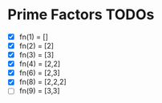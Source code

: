 # Prime Factors TODOs

- [x] fn(1) = []
- [x] fn(2) = [2]
- [x] fn(3) = [3]
- [x] fn(4) = [2,2]
- [x] fn(6) = [2,3]
- [x] fn(8) = [2,2,2]
- [ ] fn(9) = [3,3]